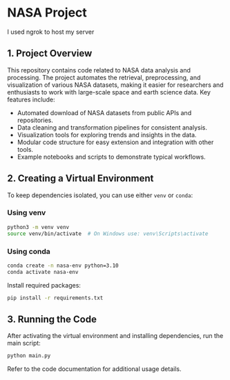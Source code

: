 # NASA Project
I used ngrok to host my server

## 1. Project Overview

This repository contains code related to NASA data analysis and processing. The project automates the retrieval, preprocessing, and visualization of various NASA datasets, making it easier for researchers and enthusiasts to work with large-scale space and earth science data. Key features include:

- Automated download of NASA datasets from public APIs and repositories.
- Data cleaning and transformation pipelines for consistent analysis.
- Visualization tools for exploring trends and insights in the data.
- Modular code structure for easy extension and integration with other tools.
- Example notebooks and scripts to demonstrate typical workflows.

## 2. Creating a Virtual Environment

To keep dependencies isolated, you can use either `venv` or `conda`:

### Using venv

```bash
python3 -m venv venv
source venv/bin/activate  # On Windows use: venv\Scripts\activate
```

### Using conda

```bash
conda create -n nasa-env python=3.10
conda activate nasa-env
```

Install required packages:

```bash
pip install -r requirements.txt
```

## 3. Running the Code

After activating the virtual environment and installing dependencies, run the main script:

```bash
python main.py
```

Refer to the code documentation for additional usage details.